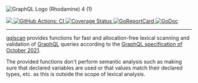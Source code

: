 ![GraphQL Logo (Rhodamine) 4 (1)](https://user-images.githubusercontent.com/9574743/170073103-c5b21ec0-3686-4871-be9c-5029118ec001.svg)

<a href="https://go.dev/play/p/hWgkDaNqrPr">
    <img src="https://img.shields.io/badge/Demo-Playground-blueviolet.svg">
</a>
<a href="https://github.com/graph-guard/gqlscan/actions?query=workflow%3ACI">
    <img src="https://github.com/graph-guard/gqlscan/workflows/CI/badge.svg" alt="GitHub Actions: CI">
</a>
<a href="https://coveralls.io/github/graph-guard/gqlscan">
    <img src="https://coveralls.io/repos/github/graph-guard/gqlscan/badge.svg" alt="Coverage Status" />
</a>
<a href="https://goreportcard.com/report/github.com/graph-guard/gqlscan">
    <img src="https://goreportcard.com/badge/github.com/graph-guard/gqlscan" alt="GoReportCard">
</a>
<a href="https://pkg.go.dev/github.com/graph-guard/gqlscan">
    <img src="https://godoc.org/github.com/graph-guard/gqlscan?status.svg" alt="GoDoc">
</a>

----

[gqlscan](https://pkg.go.dev/github.com/graph-guard/gqlscan) provides functions for fast and allocation-free
lexical scanning and validation of [GraphQL](https://graphql.org) queries according
to the [GraphQL specification of October 2021](https://spec.graphql.org/October2021/).

The provided functions don't perform semantic analysis such as
making sure that declared variables are used or that
values match their declared types, etc. as this is outside the scope
of lexical analysis.
